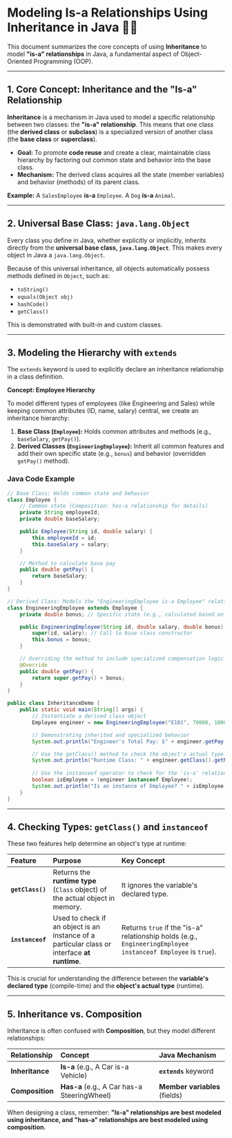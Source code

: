 # Modeling Is-a Relationships Using Inheritance in Java 🧑‍💻

This document summarizes the core concepts of using **Inheritance** to model **"is-a" relationships** in Java, a fundamental aspect of Object-Oriented Programming (OOP).

-----

## 1\. Core Concept: Inheritance and the "Is-a" Relationship

**Inheritance** is a mechanism in Java used to model a specific relationship between two classes: the **"is-a" relationship**. This means that one class (the **derived class** or **subclass**) is a specialized version of another class (the **base class** or **superclass**).

  * **Goal:** To promote **code reuse** and create a clear, maintainable class hierarchy by factoring out common state and behavior into the base class.
  * **Mechanism:** The derived class acquires all the state (member variables) and behavior (methods) of its parent class.

**Example:** A `SalesEmployee` **is-a** `Employee`. A `Dog` **is-a** `Animal`.

-----

## 2\. Universal Base Class: `java.lang.Object`

Every class you define in Java, whether explicitly or implicitly, inherits directly from the **universal base class, `java.lang.Object`**. This makes every object in Java a `java.lang.Object`.

Because of this universal inheritance, all objects automatically possess methods defined in `Object`, such as:

  * `toString()`
  * `equals(Object obj)`
  * `hashCode()`
  * `getClass()`

This is demonstrated with built-in and custom classes.

-----

## 3\. Modeling the Hierarchy with `extends`

The `extends` keyword is used to explicitly declare an inheritance relationship in a class definition.

**Concept: Employee Hierarchy**

To model different types of employees (like Engineering and Sales) while keeping common attributes (ID, name, salary) central, we create an inheritance hierarchy:

1.  **Base Class (`Employee`):** Holds common attributes and methods (e.g., `baseSalary`, `getPay()`).
2.  **Derived Classes (`EngineeringEmployee`):** Inherit all common features and add their own specific state (e.g., `bonus`) and behavior (overridden `getPay()` method).

### Java Code Example

```java
// Base Class: Holds common state and behavior
class Employee {
    // Common state (Composition: has-a relationship for details)
    private String employeeId;
    private double baseSalary; 

    public Employee(String id, double salary) {
        this.employeeId = id;
        this.baseSalary = salary;
    }

    // Method to calculate base pay
    public double getPay() {
        return baseSalary;
    }
}

// Derived Class: Models the "EngineeringEmployee is-a Employee" relationship
class EngineeringEmployee extends Employee {
    private double bonus; // Specific state (e.g., calculated based on performance) [cite: 53]

    public EngineeringEmployee(String id, double salary, double bonus) {
        super(id, salary); // Call to base class constructor
        this.bonus = bonus;
    }

    // Overriding the method to include specialized compensation logic
    @Override
    public double getPay() {
        return super.getPay() + bonus; 
    }
}

public class InheritanceDemo {
    public static void main(String[] args) {
        // Instantiate a derived class object
        Employee engineer = new EngineeringEmployee("E101", 70000, 10000);

        // Demonstrating inherited and specialized behavior
        System.out.println("Engineer's Total Pay: $" + engineer.getPay()); 

        // Use the getClass() method to check the object's actual type
        System.out.println("Runtime Class: " + engineer.getClass().getName());
        
        // Use the instanceof operator to check for the 'is-a' relationship
        boolean isEmployee = (engineer instanceof Employee);
        System.out.println("Is an instance of Employee? " + isEmployee); 
    }
}
```

-----

## 4\. Checking Types: `getClass()` and `instanceof`

These two features help determine an object's type at runtime:

| Feature | Purpose | Key Concept |
| :--- | :--- | :--- |
| **`getClass()`** | Returns the **runtime type** (`Class` object) of the actual object in memory. | It ignores the variable's declared type. |
| **`instanceof`** | Used to check if an object is an instance of a particular class or interface **at runtime**. | Returns `true` if the "is-a" relationship holds (e.g., `EngineeringEmployee instanceof Employee` is `true`). |

This is crucial for understanding the difference between the **variable's declared type** (compile-time) and the **object's actual type** (runtime).

-----

## 5\. Inheritance vs. Composition

Inheritance is often confused with **Composition**, but they model different relationships:

| Relationship | Concept | Java Mechanism |
| :--- | :--- | :--- |
| **Inheritance** | **Is-a** (e.g., A Car is-a Vehicle) | **`extends`** keyword |
| **Composition** | **Has-a** (e.g., A Car has-a SteeringWheel) | **Member variables** (fields) |

When designing a class, remember: **"Is-a" relationships are best modeled using inheritance, and "has-a" relationships are best modeled using composition**.